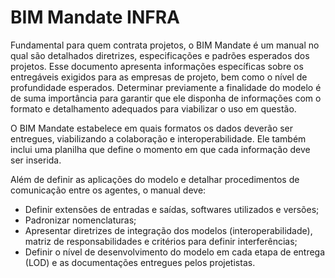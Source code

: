 # BIM Mandate INFRA

Fundamental para quem contrata projetos, o BIM Mandate é um manual no qual são detalhados diretrizes, especificações e padrões esperados dos projetos. Esse documento apresenta informações específicas sobre os entregáveis exigidos para as empresas de projeto, bem como o nível de profundidade esperados. Determinar previamente a finalidade do modelo é de suma importância para garantir que ele disponha de informações com o formato e detalhamento adequados para viabilizar o uso em questão.

O BIM Mandate estabelece em quais formatos os dados deverão ser entregues, viabilizando a colaboração e interoperabilidade. Ele também inclui uma planilha que define o momento em que cada informação deve ser inserida.

Além de definir as aplicações do modelo e detalhar procedimentos de comunicação entre os agentes, o manual deve:

* Definir extensões de entradas e saídas, softwares utilizados e versões;
* Padronizar nomenclaturas;
* Apresentar diretrizes de integração dos modelos (interoperabilidade), matriz de responsabilidades e critérios para definir interferências;
* Definir o nível de desenvolvimento do modelo em cada etapa de entrega (LOD) e as documentações entregues pelos projetistas.
